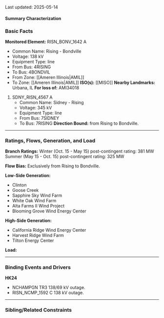 Last updated: 2025-05-14
#### Summary Characterization
### Basic Facts
**Monitored Element:** RISN_BONV_1642 A
- Common Name: Rising - Bondville
- Voltage: 138 kV
- Equipment Type: line
- From Bus: 4RISING
- To Bus: 4BONDVIL
- From Zone: [[Ameren Illinois|AMIL]]
- To Zone: [[Ameren Illinois|AMIL]]
**ISO(s):** [[MISO]]
**Nearby Landmarks:** Urbana, IL
**For loss of:** AMI34018
1. SDNY_RISN_4567 A
    - Common Name: Sidney - Rising
    - Voltage: 345 kV
	- Equipment Type: line
    - From Bus: 7SIDNEY
    - To Bus: 7RISING
**Direction Bound:** from Rising to Bondville.

---
### Ratings, Flows, Generation, and Load
**Branch Ratings:**
Winter (Oct. 15 - May 15) post-contingent rating: 381 MW
Summer (May 15 - Oct. 15) post-contingent rating: 325 MW

**Flow Bias:**
Exclusively from Rising to Bondville.

**Low-Side Generation:**
- Clinton
- Goose Creek
- Sapphire Sky Wind Farm
- White Oak Wind Farm
- Alta Farms II Wind Project
- Blooming Grove Wind Energy Center

**High-Side Generation:**
- California Ridge Wind Energy Center
- Harvest Ridge Wind Farm
- Tilton Energy Center

**Load:**

---
### Binding Events and Drivers
**HK24**
- NCHAMPGN TR3 138/69 kV outage.
- RISN_NCMP_1592 C 138 kV outage.
---
### Sibling/Related Constraints
